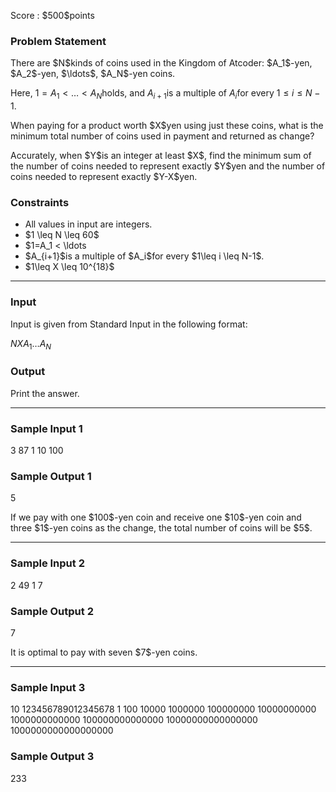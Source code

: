 
<div>

<span>

<span>

<p>
Score : $500$points
</p>

<div>

<section>

### **Problem Statement**

<p>
There are $N$kinds of coins used in the Kingdom of Atcoder: $A_1$-yen, $A_2$-yen, $\ldots$, $A_N$-yen coins.

Here, $1=A_1 < \ldots < A_N$holds, and $A_{i+1}$is a multiple of $A_i$for every $1\leq i \leq N-1$.
</p>

<p>
When paying for a product worth $X$yen using just these coins, what is the minimum total number of coins used in payment and returned as change?
</p>

<p>
Accurately, when $Y$is an integer at least $X$, find the minimum sum of the number of coins needed to represent exactly $Y$yen and the number of coins needed to represent exactly $Y-X$yen.
</p>

</section>

</div>

<div>

<section>

### **Constraints**

<ul>

<li>
All values in input are integers.
</li>

<li>
$1 \leq N \leq 60$
</li>

<li>
$1=A_1 < \ldots <A_N \leq 10^{18}$
</li>

<li>
$A_{i+1}$is a multiple of $A_i$for every $1\leq i \leq N-1$.
</li>

<li>
$1\leq X \leq 10^{18}$
</li>

</ul>

</section>

</div>

---

<div>

<div>

<section>

### **Input**

<p>
Input is given from Standard Input in the following format:
</p>

<div>

$N$$X$$A_1$$\ldots$$A_N$
</div>

</section>

</div>

<div>

<section>

### **Output**

<p>
Print the answer.
</p>

</section>

</div>

</div>

---

<div>

<section>

### **Sample Input 1**

<div>

3 87
1 10 100

</div>

</section>

</div>

<div>

<section>

### **Sample Output 1**

<div>

5

</div>

<p>
If we pay with one $100$-yen coin and receive one $10$-yen coin and three $1$-yen coins as the change, the total number of coins will be $5$.
</p>

</section>

</div>

---

<div>

<section>

### **Sample Input 2**

<div>

2 49
1 7

</div>

</section>

</div>

<div>

<section>

### **Sample Output 2**

<div>

7

</div>

<p>
It is optimal to pay with seven $7$-yen coins.
</p>

</section>

</div>

---

<div>

<section>

### **Sample Input 3**

<div>

10 123456789012345678
1 100 10000 1000000 100000000 10000000000 1000000000000 100000000000000 10000000000000000 1000000000000000000

</div>

</section>

</div>

<div>

<section>

### **Sample Output 3**

<div>

233

</div>

</section>

</div>

</span>

</span>

</div>
